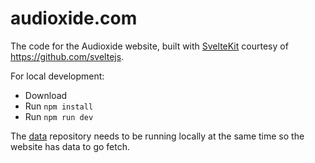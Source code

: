 # audioxide.com

The code for the Audioxide website, built with [SvelteKit](https://svelte.dev) courtesy of https://github.com/sveltejs.

For local development: 

- Download
- Run `npm install`
- Run `npm run dev`

The [data](https://github.com/audioxide/data) repository needs to be running locally at the same time so the website has data to go fetch.
